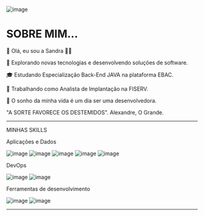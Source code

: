                                         
![image](https://github.com/user-attachments/assets/cea1f236-60ef-4273-acc8-ff5152eb06cd)


<h1>SOBRE MIM...</h1>

👋 Olá, eu sou a Sandra 🧜‍♀️                                               

🤔 Explorando novas tecnologias e desenvolvendo soluções de software. 

🎓 Estudando Especialização Back-End JAVA na plataforma EBAC.

💼 Trabalhando como Analista de Implantação na FISERV.

🥰 O sonho da minha vida é um dia ser uma desenvolvedora. 

"A SORTE FAVORECE OS DESTEMIDOS". Alexandre, O Grande.

  ---------------------------------------------------------------------------------------------------

MINHAS SKILLS

Aplicações e Dados

![image](https://github.com/user-attachments/assets/c6184009-11cd-42ed-8f92-f0de1f7fdab0) ![image](https://github.com/user-attachments/assets/77d773af-51b9-4000-8246-65917d6b7bf9) ![image](https://github.com/user-attachments/assets/6a6912cd-e292-471a-ae1a-eed937b110e3) ![image](https://github.com/user-attachments/assets/63c46e66-15fc-419e-920b-ec1b6e70406d) ![image](https://github.com/user-attachments/assets/1e7d4509-1a9b-433e-87d4-b2c79f319c8d)

DevOps

![image](https://github.com/user-attachments/assets/1ca29bcf-3416-42c7-8a99-8afcf9cf2943) ![image](https://github.com/user-attachments/assets/3877bc84-a38c-444c-841e-b88b8863c36b)

Ferramentas de desenvolvimento 

![image](https://github.com/user-attachments/assets/0932e13f-a07c-4fae-9762-5aaef063ec81) ![image](https://github.com/user-attachments/assets/53e3fc10-f4c3-48b0-9701-a84e188b1ffc)


 -------------------------------------------------------------------------------------------------------

 








